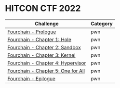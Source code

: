 # HITCON CTF 2022

| Challenge | Category |
|-----------|----------|
| [Fourchain - Prologue](./pwn/fourchain-prologue) | pwn |
| [Fourchain - Chapter 1: Hole](./pwn/fourchain-hole) | pwn |
| [Fourchain - Chapter 2: Sandbox](./pwn/fourchain-sandbox) | pwn |
| [Fourchain - Chapter 3: Kernel](./pwn/fourchain-kernel) | pwn |
| [Fourchain - Chapter 4: Hypervisor](./pwn/fourchain-hv) | pwn |
| [Fourchain - Chapter 5: One for All](./pwn/fourchain-fullchain) | pwn |
| [Fourchain - Epilogue](./pwn/fourchain-epilogue) | pwn |
